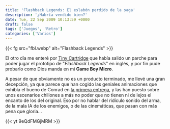 ```yaml
---
title: 'Flashback Legends: El eslabón perdido de la saga'
description: '¿Habría vendido bien?'
date: Tue, 22 Sep 2009 10:13:59 +0000
draft: false
tags: ['Juegos', 'Retro']
categories: ['Varios']
---
```


{{< fg src="fbl.webp" alt="Flashback Legends" >}}

El otro día me enteré por [Tiny Cartridge](http://tinycartridge.com/post/180596860/flashback-legends-translation-patch) que había salido un parche para poder jugar el prototipo de "_Flashback Legends_" en inglés, y por fin pude probarlo como Dios manda en mi **Game Boy Micro**.

A pesar de que obviamente no es un producto terminado, me llevé una gran decepción, ya que parece que han cogido las geniales animaciones que exhibía el bueno de Conrad en [la primera entrega](/flashback/), y las han puesto sobre unos escenarios chillones a más no poder que no tienen ni de lejos el encanto de los del original. Eso por no hablar del ridículo sonido del arma, de la mala IA de los enemigos, o de las cinemáticas, que pasan con más pena que gloria...

{{< yt 9eQdFMGjMRM >}}